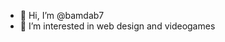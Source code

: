 - 👋 Hi, I’m @bamdab7
- 👀 I’m interested in web design and videogames

<!---
bamdab7/bamdab7 is a ✨ special ✨ repository because its `README.md` (this file) appears on your GitHub profile.
You can click the Preview link to take a look at your changes.
--->
